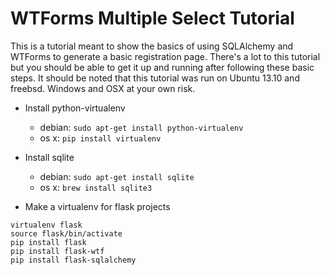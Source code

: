 WTForms Multiple Select Tutorial
============================

This is a tutorial meant to show the basics of using SQLAlchemy and WTForms to generate a basic registration page. There's a lot to this tutorial but you should be able to get it up and running after following these basic steps. It should be noted that this tutorial was run on Ubuntu 13.10 and freebsd. Windows and OSX at your own risk.

* Install python-virtualenv
    * debian: `sudo apt-get install python-virtualenv`
    * os x: `pip install virtualenv`

* Install sqlite
    * debian: `sudo apt-get install sqlite`
    * os x: `brew install sqlite3`

* Make a virtualenv for flask projects

```
virtualenv flask
source flask/bin/activate
pip install flask
pip install flask-wtf
pip install flask-sqlalchemy
```

